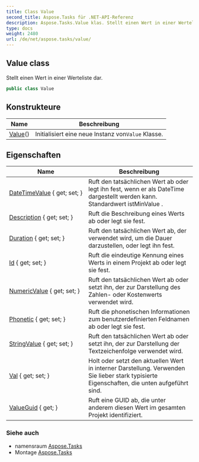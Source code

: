 ```yaml
---
title: Class Value
second_title: Aspose.Tasks für .NET-API-Referenz
description: Aspose.Tasks.Value klas. Stellt einen Wert in einer Werteliste dar.
type: docs
weight: 2480
url: /de/net/aspose.tasks/value/
---
```

## Value class

Stellt einen Wert in einer Werteliste dar.

```csharp
public class Value
```

## Konstrukteure

| Name | Beschreibung |
| --- | --- |
| [Value](value/)() | Initialisiert eine neue Instanz von`Value` Klasse. |

## Eigenschaften

| Name | Beschreibung |
| --- | --- |
| [DateTimeValue](../../aspose.tasks/value/datetimevalue/) { get; set; } | Ruft den tatsächlichen Wert ab oder legt ihn fest, wenn er als DateTime dargestellt werden kann. Standardwert istMinValue . |
| [Description](../../aspose.tasks/value/description/) { get; set; } | Ruft die Beschreibung eines Werts ab oder legt sie fest. |
| [Duration](../../aspose.tasks/value/duration/) { get; set; } | Ruft den tatsächlichen Wert ab, der verwendet wird, um die Dauer darzustellen, oder legt ihn fest. |
| [Id](../../aspose.tasks/value/id/) { get; set; } | Ruft die eindeutige Kennung eines Werts in einem Projekt ab oder legt sie fest. |
| [NumericValue](../../aspose.tasks/value/numericvalue/) { get; set; } | Ruft den tatsächlichen Wert ab oder setzt ihn, der zur Darstellung des Zahlen- oder Kostenwerts verwendet wird. |
| [Phonetic](../../aspose.tasks/value/phonetic/) { get; set; } | Ruft die phonetischen Informationen zum benutzerdefinierten Feldnamen ab oder legt sie fest. |
| [StringValue](../../aspose.tasks/value/stringvalue/) { get; set; } | Ruft den tatsächlichen Wert ab oder setzt ihn, der zur Darstellung der Textzeichenfolge verwendet wird. |
| [Val](../../aspose.tasks/value/val/) { get; set; } | Holt oder setzt den aktuellen Wert in interner Darstellung. Verwenden Sie lieber stark typisierte Eigenschaften, die unten aufgeführt sind. |
| [ValueGuid](../../aspose.tasks/value/valueguid/) { get; } | Ruft eine GUID ab, die unter anderem diesen Wert im gesamten Projekt identifiziert. |

### Siehe auch

* namensraum [Aspose.Tasks](../../aspose.tasks/)
* Montage [Aspose.Tasks](../../)


